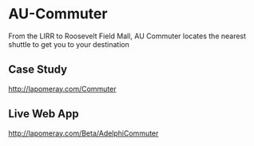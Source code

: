 # AU-Commuter
From the LIRR to Roosevelt Field Mall, AU Commuter locates the nearest shuttle to get you to your destination

## Case Study
http://lapomeray.com/Commuter

## Live Web App
http://lapomeray.com/Beta/AdelphiCommuter




